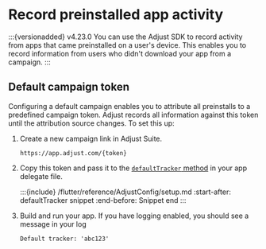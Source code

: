 # Record preinstalled app activity

:::{versionadded} v4.23.0
You can use the Adjust SDK to record activity from apps that came preinstalled on a user's device. This enables you to record information from users who didn't download your app from a campaign.
:::

## Default campaign token

Configuring a default campaign enables you to attribute all preinstalls to a predefined campaign token. Adjust records all information against this token until the attribution source changes. To set this up:

1. Create a new campaign link in Adjust Suite.
   
   ```
   https://app.adjust.com/{token}
   ```

2. Copy this token and pass it to the [`defaultTracker` method](#flutter-defaulttracker-invocation) in your app delegate file.

   :::{include} /flutter/reference/AdjustConfig/setup.md
   :start-after: defaultTracker snippet
   :end-before: Snippet end
   :::

3. Build and run your app. If you have logging enabled, you should see a message in your log

   ```
   Default tracker: 'abc123'
   ```
